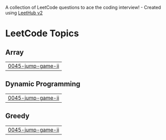 A collection of LeetCode questions to ace the coding interview! - Created using [LeetHub v2](https://github.com/arunbhardwaj/LeetHub-2.0)
<!---LeetCode Topics Start-->
# LeetCode Topics
## Array
|  |
| ------- |
| [0045-jump-game-ii](https://github.com/jenny-jhkim/leetcode/tree/master/0045-jump-game-ii) |
## Dynamic Programming
|  |
| ------- |
| [0045-jump-game-ii](https://github.com/jenny-jhkim/leetcode/tree/master/0045-jump-game-ii) |
## Greedy
|  |
| ------- |
| [0045-jump-game-ii](https://github.com/jenny-jhkim/leetcode/tree/master/0045-jump-game-ii) |
<!---LeetCode Topics End-->